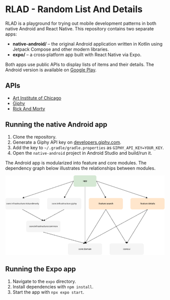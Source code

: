 # RLAD - Random List And Details

RLAD is a playground for trying out mobile development patterns in both native Android and React Native. This repository contains two separate apps:

- **native-android/** – the original Android application written in Kotlin using Jetpack Compose and other modern libraries.
- **expo/** – a cross‑platform app built with React Native via Expo.

Both apps use public APIs to display lists of items and their details. The Android version is available on [Google Play](https://play.google.com/store/apps/details?id=com.rlad).

## APIs

- [Art Institute of Chicago](https://api.artic.edu)
- [Giphy](https://developers.giphy.com/docs/api/endpoint)
- [Rick And Morty](https://rickandmortyapi.com/documentation)

## Running the native Android app

1. Clone the repository.
2. Generate a Giphy API key on [developers.giphy.com](https://developers.giphy.com).
3. Add the key to `~/.gradle/gradle.properties` as `GIPHY_API_KEY=YOUR_KEY`.
4. Open the `native-android` project in Android Studio and build/run it.

The Android app is modularized into feature and core modules. The dependency graph below illustrates the relationships between modules.

![dependency-graph](docs/dependency-graph.png)

## Running the Expo app

1. Navigate to the `expo` directory.
2. Install dependencies with `npm install`.
3. Start the app with `npx expo start`.


